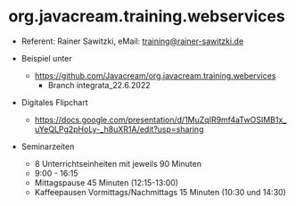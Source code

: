 # org.javacream.training.webservices

* Referent: Rainer Sawitzki, eMail: training@rainer-sawitzki.de

* Beispiel unter
  * https://github.com/Javacream/org.javacream.training.webervices
    *  Branch integrata_22.6.2022
* Digitales Flipchart
  * https://docs.google.com/presentation/d/1MuZqIR9mf4aTwOSIMB1x_uYeQLPg2pHoLy-_h8uXR1A/edit?usp=sharing 
* Seminarzeiten
  * 8 Unterrichtseinheiten mit jeweils 90 Minuten
  * 9:00 - 16:15
  * Mittagspause 45 Minuten (12:15-13:00)
  * Kaffeepausen Vormittags/Nachmittags 15 Minuten (10:30 und 14:30)
  
